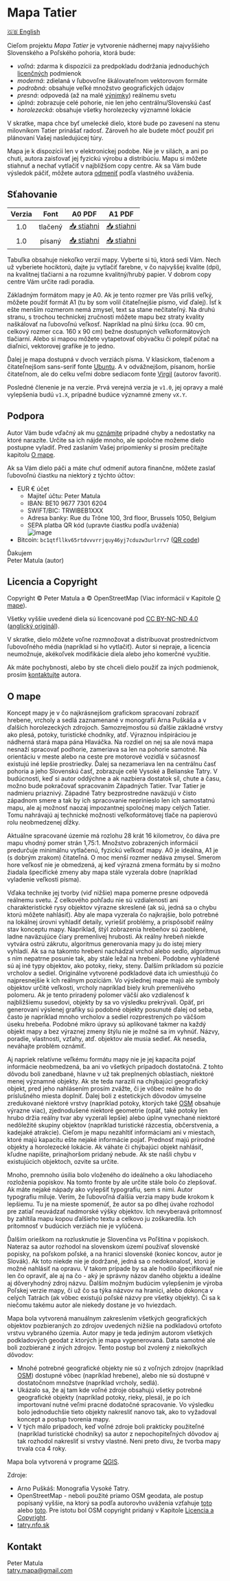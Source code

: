# Mapa Tatier

[🇬🇧 English](en.md)

Cieľom projektu *Mapa Tatier* je vytvorenie nádhernej mapy najvyššieho Slovenského a Poľského pohoria, ktorá bude:

* *voľná*: zdarma k dispozícii za predpokladu dodržania jednoduchých [licenčných](#licencia-a-copyright) podmienok
* *moderná*: zdielaná v ľubovoľne škálovateľnom vektorovom formáte
* *podrobná*: obsahuje veľké množstvo geografických údajov
* *presná*: odpovedá (až na malé [výnimky](#o-mape)) reálnemu svetu
* *úplná*: zobrazuje celé pohorie, nie len jeho centrálnu/Slovenskú časť
* *horolezecká*: obsahuje všetky horolezecky významné lokácie

V skratke, mapa chce byť umelecké dielo, ktoré bude po zavesení na stenu milovníkom Tatier prinášať radosť. Zároveň ho ale budete môcť použiť pri plánovaní Vašej nasledujúcej túry.

Mapa je k dispozícii len v elektronickej podobe. Nie je v silách, a ani po chuti, autora zaisťovať jej fyzickú výrobu a distribúciu. Mapu si môžete stiahnuť a nechať vytlačiť v najbližšom copy centre. Ak sa Vám bude výsledok páčiť, môžete autora [odmeniť](#podpora) podľa vlastného uváženia.

## Sťahovanie

| Verzia | Font | A0 PDF | A1 PDF |
|  :---: | :---:|  :---: |  :---: |
|  1.0  | tlačený |   [📥 stiahni](https://github.com/PeterMatula/tatry/releases/download/v1.0/tatry-v1_0-ubuntu-A0.pdf) |   [📥 stiahni](https://github.com/PeterMatula/tatry/releases/download/v1.0/tatry-v1_0-ubuntu-A1.pdf)  |
|  1.0  | písaný |   [📥 stiahni](https://github.com/PeterMatula/tatry/releases/download/v1.0/tatry-v1_0-virgil-A0.pdf)  |   [📥 stiahni](https://github.com/PeterMatula/tatry/releases/download/v1.0/tatry-v1_0-virgil-A1.pdf)  |

Tabuľka obsahuje niekoľko verzií mapy. Vyberte si tú, ktorá sedí Vám. Nech už vyberiete hociktorú, dajte ju vytlačiť farebne, v čo najvyššej kvalite (dpi), na kvalitnej tlačiarni a na rozumne kvalitný/hrubý papier. V dobrom copy centre Vám určite radi poradia.

Základným formátom mapy je A0. Ak je tento rozmer pre Vás príliš veľký, môžete použiť formát A1 (tu by som volil čitateľnejšie písmo, viď ďalej). Ísť k ešte menším rozmerom nemá zmysel, text sa stane nečitateľný. Na druhú stranu, s trochou technickej zručnosti môžete mapu bez straty kvality naškálovať na ľubovoľnú veľkosť. Napríklad na plnú šírku (cca. 90 cm, celkový rozmer cca. 160 x 90 cm) bežne dostupných veľkoformátových tlačiarní. Alebo si mapou môžete vytapetovať obývačku či polepiť pútač na diaľnici, vektorovej grafike je to jedno.

Ďalej je mapa dostupná v dvoch verziách písma. V klasickom, tlačenom a čitateľnejšom sans-serif fonte [Ubuntu](https://fonts.google.com/specimen/Ubuntu). A v odvážnejšom, písanom, horšie čitateľnom, ale do celku veľmi dobre sediacom fonte [Virgil](https://virgil.excalidraw.com/) (autorov favorit).

Posledné členenie je na verzie. Prvá verejná verzia je `v1.0`, jej opravy a malé vylepšenia budú `v1.X`, prípadné budúce významné zmeny `vX.Y`.

## Podpora

Autor Vám bude vďačný ak mu [oznámite](#kontakt) prípadné chyby a nedostatky na ktoré narazíte. Určite sa ich nájde mnoho, ale spoločne možeme dielo postupne vyladiť. Pred zaslaním Vašej pripomienky si prosím prečítajte kapitolu [O mape](#o-mape).

Ak sa Vám dielo páči a máte chuť odmeniť autora finančne, môžete zaslať ľubovoľnú čiastku na niektorý z týchto účtov:

* EUR € účet
   * Majiteľ účtu: Peter Matula
   * IBAN: BE10 9677 7301 6204
   * SWIFT/BIC: TRWIBEB1XXX
   * Adresa banky: Rue du Trône 100, 3rd floor, Brussels 1050, Belgium
   * SEPA platba QR kód (upravte čiastku podľa uváženia)\
     ![image](https://github.com/PeterMatula/tatry/assets/20342097/1ade11d8-9e74-45c1-8ebb-b6fa297b092b)
* Bitcoin: `bc1qtfllkv65rtdvvvrrjquy46yj7cduzw3urlrrv7` ([QR code](https://github.com/PeterMatula/tatry/assets/20342097/dd5ee979-89fc-44c6-90ee-2273e97229b4))

Ďakujem \
Peter Matula (autor)

## Licencia a Copyright

Copyright © Peter Matula a © OpenStreetMap (Viac informácií v Kapitole [O mape](#o-mape)).

Všetky vyššie uvedené diela sú licencované pod [CC BY-NC-ND 4.0](https://creativecommons.org/licenses/by-nc-nd/4.0/deed.cs) ([anglický originál](https://creativecommons.org/licenses/by-nc-nd/4.0/deed.en)).

V skratke, dielo môžete voľne rozmnožovat a distribuovat prostredníctvom ľubovoľného média (napríklad si ho vytlačiť). Autor si nepraje, a licencia neumožnuje, akékoľvek modifikácie diela alebo jeho komerčné využitie.

Ak máte pochybnosti, alebo by ste chceli dielo použiť za iných podmienok, prosím [kontaktujte](#kontakt) autora.

## O mape

Koncept mapy je v čo najkrásnejšom grafickom spracovaní zobraziť hrebene, vrcholy a sedlá zaznamenané v monografii Arna Puškáša a v ďalších horolezeckých zdrojoch. Samozrejmosťou sú ďalšie základné vrstvy ako plesá, potoky, turistické chodníky, atď. Výraznou inšpiráciou je nádherná stará mapa pána Hlaváčka. Na rozdiel on nej sa ale nová mapa nesnaží spracovať podhorie, zameriava sa len na pohorie samotné. Na orientáciu v meste alebo na ceste pre motorové vozidlá v súčasnosť existujú iné lepšie prostriedky. Ďalej sa nezameriava len na centrálnu časť pohoria a jeho Slovenskú časť, zobrazuje celé Vysoké a Belianske Tatry. V budúcnosti, keď si autor oddýchne a ak nazbiera dostatok síl, chute a času, možno bude pokračovať spracovaním Západných Tatier. Tvar Tatier je nadmieru priaznivý. Západné Tatry bezprostredne naväzujú v čisto západnom smere a tak by ich spracovanie neprinieslo len ich samostatnú mapu, ale aj možnosť naozaj impozantnej spoločnej mapy celých Tatier. Tomu nahrávajú aj technické možnosti veľkoformátovej tlače na papierovú rolu neobmedzenej dĺžky.

Aktuálne spracované územie má rozlohu 28 krát 16 kilometrov, čo dáva pre mapu vhodný pomer strán 1,75:1. Množstvo zobrazených informácií predurčuje minimálnu vytlačenú, fyzickú veľkosť mapy. A0 je ideálna, A1 je (s dobrým zrakom) čitateľná. O moc menší rozmer nedáva zmysel. Smerom hore veľkosť nie je obmedzená, aj keď výrazná zmena formátu by si možno žiadala špecifické zmeny aby mapa stále vyzerala dobre (napríklad vyladenie veľkosti písma).

Vďaka technike jej tvorby (viď nižšie) mapa pomerne presne odpovedá reálnemu svetu. Z celkového pohľadu nie sú vzdialenosti ani charakteristické rysy objektov výrazne skreslené (ak sú, jedná sa o chybu ktorú môžete nahlásiť). Aby ale mapa vyzerala čo najkrajšie, bolo potrebné na lokálnej úrovni vyhladiť detaily, vyriešiť problémy, a prispôsobiť reálny stav konceptu mapy. Napríklad, štýl zobrazenia hrebeňov sú zaoblené, ladne naväzujúce čiary premenlivej hrubosti. Ak reálny hrebeň niekde vytvára ostrú zákrutu, algoritmus generovania mapy ju do istej miery vyhladí. Ak sa na takomto hrebeni nachádzal vrchol alebo sedlo, algoritmus s ním nepatrne posunie tak, aby stále ležal na hrebeni. Podobne vyhladené sú aj iné typy objektov, ako potoky, rieky, steny. Ďalším príkladom sú pozície vrcholov a sediel. Originálne vytvorené podkladové data ich umiestňujú čo najpresnejšie k ich reálnym pozíciám. Vo výslednej mape majú ale symboly objektov určité veľkosti, vrcholy napríklad biely kruh premenlivého polomeru. Ak je tento priradený polomer väčší ako vzdialenosť k najbližšiemu susedovi, objekty by sa vo výsledku prekrývali. Opäť, pri generovaní výslenej grafiky sú podobné objekty posunuté ďalej od seba, často je napríklad mnoho vrcholov a sediel rozprestrených po väčšom úseku hrebeňa. Podobné mikro úpravy sú aplikované takmer na každý objekt mapy a bez výraznej zmeny štýlu nie je možné sa im vyhnúť. Názvy, poradie, vlastnosti, vzťahy, atď. objektov ale musia sedieť. Ak nesedia, neváhajte problém oznámiť.

Aj napriek relatívne veľkému formátu mapy nie je jej kapacita pojať informácie neobmedzená, ba ani vo všetkých prípadoch dostatočná. Z tohto dôvodu boli zanedbané, hlavne v už tak preplnených oblastiach, niektoré menej významné objekty. Ak ste teda narazili na chýbajúci geografický objekt, pred jeho nahlásením prosím zvážte, či je vôbec reálne ho do príslušného miesta doplniť. Ďalej boli z estetických dôvodov úmyselne zredukované niektoré vrstvy (napríklad potoky, ktorých také [OSM](https://www.openstreetmap.org/) obsahuje výrazne viac), zjednodušené niektoré geometrie (opäť, také potoky len hrubo držia reálny tvar aby vyzerali lepšie) alebo úplne vynechané niektoré nedôležité skupiny objektov (napríklad turistické rázcestia, občerstvenia, a kadejaké atrakcie). Cieľom je mapu nezahltiť informáciami ani v miestach, ktoré majú kapacitu ešte nejaké informácie pojať. Prednosť majú prírodné objekty a horolezecké lokácie. Ak váhate či chýbajúci objekt nahlásiť, kľudne napíšte, prinajhoršom pridaný nebude. Ak ste našli chybu v existujúcich objektoch, ozvite sa určite.

Mnoho, premnoho úsilia bolo vloženého do ideálneho a oku lahodiaceho rozloženia popiskov. Na tomto fronte by ale určite stále bolo čo zlepšovať. Ak máte nejaké nápady ako vylepšiť typografiu, sem s nimi. Autor typografiu miluje. Verím, že ľubovoľná ďalšia verzia mapy bude krokom k lepšiemu. Tu je na mieste spomenúť, že autor sa po dlhej úvahe rozhodol pre zatiaľ neuvádzať nadmorské výšky objektov. Ich nevyberavá prítomnosť by zahltila mapu kopou ďalšieho textu a celkovo ju zoškaredila. Ich prítomnosť v budúcich verziách nie je vylúčená.

Ďalším orieškom na rozlusknutie je Slovenčina vs Poľština v popiskoch. Nateraz sa autor rozhodol na slovenskom území používať slovenské popisky, na poľskom poľské, a na hranici slovenské (koniec koncov, autor je Slovák). Ak toto niekde nie je dodržané, jedná sa o nedokonalosť, ktorú je možné nahlásiť na opravu. V takom prípade by sa ale hodilo špecifikovať nie len čo opraviť, ale aj na čo - aký je správny názov daného objektu a ideálne aj dôveryhodný zdroj názvu. Ďalším možným budúcim vylepšením je výroba Poľskej verzie mapy, či už čo sa týka názvov na hranici, alebo dokonca v celých Tatrách (ak vôbec existujú poľské názvy pre všetky objekty). Či sa k niečomu takému autor ale niekedy dostane je vo hviezdach.

Mapa bola vytvorená manuálnym zakreslením všetkých geografických objektov pozbieraných zo zdrojov uvedených nižšie na podkladovú ortofoto vrstvu vybraného územia. Autor mapy je teda jediným autorom všetkých podkladových geodat z ktorých je mapa vygenerovaná. Data samotné ale boli zozbierané z iných zdrojov. Tento postup bol zvolený z niekoľkých dôvodov:

* Mnohé potrebné geografické objekty nie sú z voľných zdrojov (napríklad [OSM](https://www.openstreetmap.org/)) dostupné vôbec (napríklad hrebene), alebo nie sú dostupné v dostatočnom množstve (napríklad vrcholy, sedlá).
* Ukázalo sa, že aj tam kde voľné zdroje obsahujú všetky potrebné geografické objekty (napríklad potoky, rieky, plesá), je po ich importovaní nutné veľmi pracné dodatočné spracovanie. Vo výsledku bolo jednoduchšie tieto objekty nakresliť nanovo tak, ako to vyžadoval koncept a postup tvorenia mapy.
* V tých málo prípadoch, keď voľné zdroje boli prakticky použiteľné (napríklad turistické chodníky) sa autor z nepochopiteľných dôvodov aj tak rozhodol nakresliť si vrstvy vlastné. Neni preto divu, že tvorba mapy trvala cca 4 roky.

Mapa bola vytvorená v programe [QGIS](https://qgis.org/en/site/).

Zdroje:

* Arno Puškáš: Monografia Vysoké Tatry.
* OpenStreetMap - neboli použité priamo OSM geodata, ale postup popísaný vyššie, na ktorý sa podľa autorovho uváženia vzťahuje [toto](https://wiki.openstreetmap.org/wiki/Open_Data_License/Use_Cases#Using_OSM_data_for_the_production_of_a_hand-made_map) alebo [toto](https://osmfoundation.org/wiki/Licence/Licence_and_Legal_FAQ#4._CAN_I_USE_OSM_DATA_AND_OPENSTREETMAP-DERIVED_MAPS_TO_VERIFY_MY_OWN_DATA_WITHOUT_TRIGGERING_SHARE-ALIKE?). Pre istotu bol OSM copyright pridaný v Kapitole [Licencia a Copyright](#Licencia-a-Copyright).
* [tatry.nfo.sk](https://tatry.nfo.sk/)

## Kontakt

Peter Matula \
[tatry.mapa@gmail.com](mailto:tatry.mapa@gmail.com)
